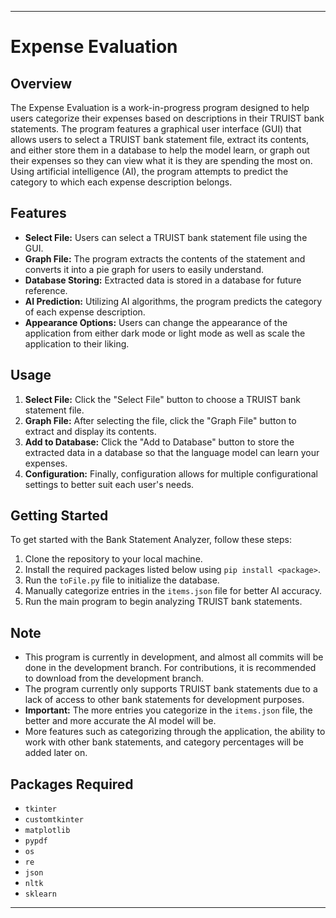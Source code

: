 * * *

Expense Evaluation
=======================

Overview
--------

The Expense Evaluation is a work-in-progress program designed to help users categorize their expenses based on descriptions in their TRUIST bank statements. The program features a graphical user interface (GUI) that allows users to select a TRUIST bank statement file, extract its contents, and either store them in a database to help the model learn, or graph out their expenses so they can view what it is they are spending the most on. Using artificial intelligence (AI), the program attempts to predict the category to which each expense description belongs.

Features
--------

*   **Select File:** Users can select a TRUIST bank statement file using the GUI.
*   **Graph File:** The program extracts the contents of the statement and converts it into a pie graph for users to easily understand.
*   **Database Storing:** Extracted data is stored in a database for future reference.
*   **AI Prediction:** Utilizing AI algorithms, the program predicts the category of each expense description.
*   **Appearance Options:** Users can change the appearance of the application from either dark mode or light mode as well as scale the application to their liking.

Usage
-----

1.  **Select File:** Click the "Select File" button to choose a TRUIST bank statement file.
2.  **Graph File:** After selecting the file, click the "Graph File" button to extract and display its contents.
3.  **Add to Database:** Click the "Add to Database" button to store the extracted data in a database so that the language model can learn your expenses.
4.  **Configuration:** Finally, configuration allows for multiple configurational settings to better suit each user's needs.

Getting Started
---------------

To get started with the Bank Statement Analyzer, follow these steps:

1.  Clone the repository to your local machine.
2.  Install the required packages listed below using `pip install <package>`.
3.  Run the `toFile.py` file to initialize the database.
4.  Manually categorize entries in the `items.json` file for better AI accuracy.
5.  Run the main program to begin analyzing TRUIST bank statements.

Note
----

*   This program is currently in development, and almost all commits will be done in the development branch. For contributions, it is recommended to download from the development branch.
*   The program currently only supports TRUIST bank statements due to a lack of access to other bank statements for development purposes.
*   **Important:** The more entries you categorize in the `items.json` file, the better and more accurate the AI model will be.
*   More features such as categorizing through the application, the ability to work with other bank statements, and category percentages will be added later on.

Packages Required
-----------------

*   `tkinter`
*   `customtkinter`
*   `matplotlib`
*   `pypdf`
*   `os`
*   `re`
*   `json`
*   `nltk`
*   `sklearn`

*** 